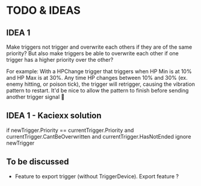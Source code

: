 ﻿# TODO & IDEAS

## IDEA 1
Make triggers not trigger and overwrite each others if they are of the same priority? But also make triggers be able to overwrite each other if one trigger has a higher priority over the other?

For example:
With a HPChange trigger that triggers when HP Min is at 10% and HP Max is at 30%. Any time HP changes between 10% and 30% (ex. enemy hitting, or poison tick), the trigger will retrigger, causing the vibration pattern to restart. It'd be nice to allow the pattern to finish before sending another trigger signal 🙂

## IDEA 1 - Kaciexx solution
if newTrigger.Priority == currentTrigger.Priority and 
   currentTrigger.CantBeOverwritten and
   currentTrigger.HasNotEnded
        ignore newTrigger

## To be discussed
- Feature to export trigger (without TriggerDevice). Export feature ?
